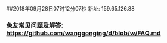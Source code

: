 ##2018年09月28日07时12分07秒 新址: 159.65.126.88
### 兔友常见问题及解答: https://github.com/wanggonging/d/blob/w/FAQ.md
